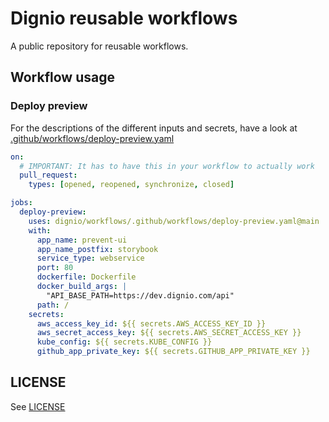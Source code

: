 # Dignio reusable workflows

A public repository for reusable workflows.

## Workflow usage

### Deploy preview

For the descriptions of the different inputs and secrets, have a look at [.github/workflows/deploy-preview.yaml](.github/workflows/deploy-preview.yaml)

```yaml
on:
  # IMPORTANT: It has to have this in your workflow to actually work
  pull_request:
    types: [opened, reopened, synchronize, closed]

jobs:
  deploy-preview:
    uses: dignio/workflows/.github/workflows/deploy-preview.yaml@main
    with:
      app_name: prevent-ui
      app_name_postfix: storybook
      service_type: webservice
      port: 80
      dockerfile: Dockerfile
      docker_build_args: |
        "API_BASE_PATH=https://dev.dignio.com/api"
      path: /
    secrets:
      aws_access_key_id: ${{ secrets.AWS_ACCESS_KEY_ID }}
      aws_secret_access_key: ${{ secrets.AWS_SECRET_ACCESS_KEY }}
      kube_config: ${{ secrets.KUBE_CONFIG }}
      github_app_private_key: ${{ secrets.GITHUB_APP_PRIVATE_KEY }}
```


## LICENSE
See [LICENSE](LICENSE)

